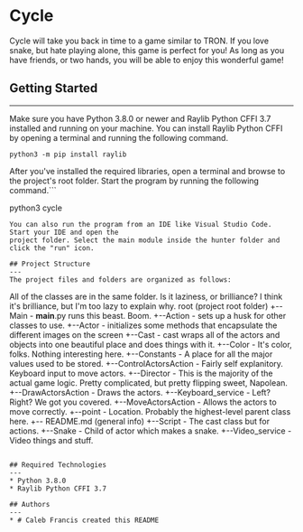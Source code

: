 # Cycle
Cycle will take you back in time to a game similar to TRON. If you love snake, but hate playing alone, this game is perfect for you! As long as you have friends, or two hands, you will be able to enjoy this wonderful game!

## Getting Started
---
Make sure you have Python 3.8.0 or newer and Raylib Python CFFI 3.7 installed and running on your machine. You can install Raylib Python CFFI by opening a terminal and running the following command.
```
python3 -m pip install raylib
```
After you've installed the required libraries, open a terminal and browse to the project's root folder. Start the program by running the following command.```

python3 cycle
```
You can also run the program from an IDE like Visual Studio Code. Start your IDE and open the 
project folder. Select the main module inside the hunter folder and click the "run" icon.

## Project Structure
---
The project files and folders are organized as follows:
```
All of the classes are in the same folder. Is it laziness, or brilliance? I think it's brilliance, but I'm too lazy to explain why.
root                    (project root folder)
+--Main - __main__.py runs this beast. Boom.
+--Action -  sets up a husk for other classes to use.
+--Actor - initializes some methods that encapsulate the different images on the screen
+--Cast - cast wraps all of the actors and objects into one beautiful place and does things with it.
+--Color - It's color, folks. Nothing interesting here.
+--Constants - A place for all the major values used to be stored.
+--ControlActorsAction - Fairly self explanitory. Keyboard input to move actors.
+--Director - This is the majority of the actual game logic. Pretty complicated, but pretty flipping sweet, Napolean.
+--DrawActorsAction - Draws the actors.
+--Keyboard_service - Left? Right? We got you covered.
+--MoveActorsAction - Allows the actors to move correctly.
+--point - Location. Probably the highest-level parent class here.
+-- README.md           (general info)
+--Script - The cast class but for actions.
+--Snake - Child of actor which makes a snake.
+--Video_service - Video things and stuff.
```

## Required Technologies
---
* Python 3.8.0
* Raylib Python CFFI 3.7

## Authors
---
* # Caleb Francis created this README

